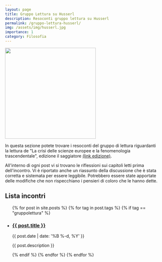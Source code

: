 ```yaml
---
layout: page
title: Gruppo Lettura su Husserl
description: Resoconti gruppo lettura su Husserl
permalink: /gruppo-lettura-husserl/
img: /assets/img/husserl.jpg
importance: 1
category: Filosofia
---
```



<div class="container-fluid">
  <div class="row">
    <div class="col-xl-3 col-lg-6 col-md-6">
      <img class="img-fluid rounded z-depth-1" src="{{ '/assets/img/husserl.jpg' | relative_url }}" class="img-fluid" width="300">
    </div>
    <div class="col-xl-8 col-lg-6 col-md-6">
        <p>
        In questa sezione potete trovare i resoconti del gruppo di lettura riguardanti la lettura de "La crisi delle scienze europee e la fenomenologia trascendentale", edizione il saggiatore <a href="https://www.ilsaggiatore.com/libro/la-crisi-delle-scienze-europee-e-la-fenomenologia-trascendentale-2/">(link edizione)</a>.
        </p>
        <p>
        All'interno di ogni post vi si trovano le riflessioni sui capitoli letti prima dell'incontro. Vi è riportato anche un riassunto della discussione che è stata corretta e sistemata per essere leggibile. Potrebbero essere state apportate delle modifiche che non rispecchiano i pensieri di coloro che le hanno dette.
        </p>
    </div>
  </div>
</div>

## Lista incontri

<div class="post">

  
  <ul class="post-list">
    {% for post in site.posts %}
    {% for tag in post.tags %}
    {% if tag == "gruppolettura" %}
        <li>
        <h3><a class="post-title" href="{{ post.url | prepend: site.baseurl }}">{{ post.title }}</a></h3>
        <p class="post-meta">{{ post.date | date: '%B %-d, %Y' }}</p>
        <p>{{ post.description }}</p>
        </li>
    {% endif %}
    {% endfor %}
    {% endfor %}
  </ul>

</div>
